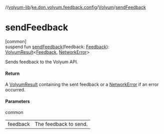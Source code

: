 //[volyum-lib](../../../index.md)/[ke.don.volyum.feedback.config](../index.md)/[Volyum](index.md)/[sendFeedback](send-feedback.md)

# sendFeedback

[common]\
suspend fun [sendFeedback](send-feedback.md)(feedback: [Feedback](../../ke.don.volyum.feedback.model.table/-feedback/index.md)): [VolyumResult](../../ke.don.volyum.feedback.model.domain/-volyum-result/index.md)&lt;[Feedback](../../ke.don.volyum.feedback.model.table/-feedback/index.md), [NetworkError](../../ke.don.volyum.feedback.model.domain/-network-error/index.md)&gt;

Sends feedback to the Volyum API.

#### Return

A [VolyumResult](../../ke.don.volyum.feedback.model.domain/-volyum-result/index.md) containing the sent feedback or a [NetworkError](../../ke.don.volyum.feedback.model.domain/-network-error/index.md) if an error occurred.

#### Parameters

common

| | |
|---|---|
| feedback | The feedback to send. |